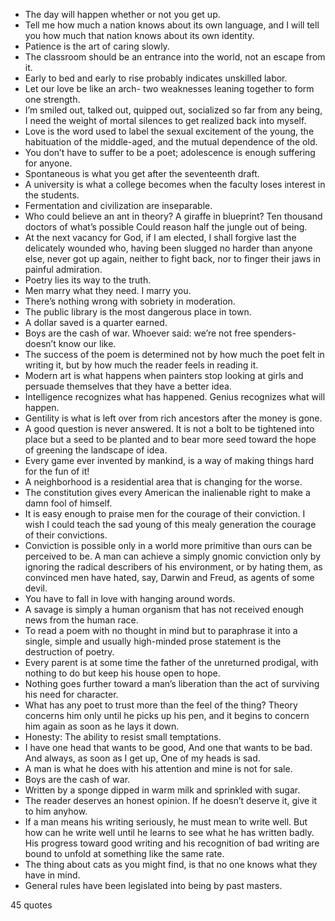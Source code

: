  - The day will happen whether or not you get up.
 - Tell me how much a nation knows about its own language, and I will tell you how much that nation knows about its own identity.
 - Patience is the art of caring slowly.
 - The classroom should be an entrance into the world, not an escape from it.
 - Early to bed and early to rise probably indicates unskilled labor.
 - Let our love be like an arch- two weaknesses leaning together to form one strength.
 - I’m smiled out, talked out, quipped out, socialized so far from any being, I need the weight of mortal silences to get realized back into myself.
 - Love is the word used to label the sexual excitement of the young, the habituation of the middle-aged, and the mutual dependence of the old.
 - You don’t have to suffer to be a poet; adolescence is enough suffering for anyone.
 - Spontaneous is what you get after the seventeenth draft.
 - A university is what a college becomes when the faculty loses interest in the students.
 - Fermentation and civilization are inseparable.
 - Who could believe an ant in theory? A giraffe in blueprint? Ten thousand doctors of what’s possible Could reason half the jungle out of being.
 - At the next vacancy for God, if I am elected, I shall forgive last the delicately wounded who, having been slugged no harder than anyone else, never got up again, neither to fight back, nor to finger their jaws in painful admiration.
 - Poetry lies its way to the truth.
 - Men marry what they need. I marry you.
 - There’s nothing wrong with sobriety in moderation.
 - The public library is the most dangerous place in town.
 - A dollar saved is a quarter earned.
 - Boys are the cash of war. Whoever said: we’re not free spenders- doesn’t know our like.
 - The success of the poem is determined not by how much the poet felt in writing it, but by how much the reader feels in reading it.
 - Modern art is what happens when painters stop looking at girls and persuade themselves that they have a better idea.
 - Intelligence recognizes what has happened. Genius recognizes what will happen.
 - Gentility is what is left over from rich ancestors after the money is gone.
 - A good question is never answered. It is not a bolt to be tightened into place but a seed to be planted and to bear more seed toward the hope of greening the landscape of idea.
 - Every game ever invented by mankind, is a way of making things hard for the fun of it!
 - A neighborhood is a residential area that is changing for the worse.
 - The constitution gives every American the inalienable right to make a damn fool of himself.
 - It is easy enough to praise men for the courage of their conviction. I wish I could teach the sad young of this mealy generation the courage of their convictions.
 - Conviction is possible only in a world more primitive than ours can be perceived to be. A man can achieve a simply gnomic conviction only by ignoring the radical describers of his environment, or by hating them, as convinced men have hated, say, Darwin and Freud, as agents of some devil.
 - You have to fall in love with hanging around words.
 - A savage is simply a human organism that has not received enough news from the human race.
 - To read a poem with no thought in mind but to paraphrase it into a single, simple and usually high-minded prose statement is the destruction of poetry.
 - Every parent is at some time the father of the unreturned prodigal, with nothing to do but keep his house open to hope.
 - Nothing goes further toward a man’s liberation than the act of surviving his need for character.
 - What has any poet to trust more than the feel of the thing? Theory concerns him only until he picks up his pen, and it begins to concern him again as soon as he lays it down.
 - Honesty: The ability to resist small temptations.
 - I have one head that wants to be good, And one that wants to be bad. And always, as soon as I get up, One of my heads is sad.
 - A man is what he does with his attention and mine is not for sale.
 - Boys are the cash of war.
 - Written by a sponge dipped in warm milk and sprinkled with sugar.
 - The reader deserves an honest opinion. If he doesn’t deserve it, give it to him anyhow.
 - If a man means his writing seriously, he must mean to write well. But how can he write well until he learns to see what he has written badly. His progress toward good writing and his recognition of bad writing are bound to unfold at something like the same rate.
 - The thing about cats as you might find, is that no one knows what they have in mind.
 - General rules have been legislated into being by past masters.

45 quotes